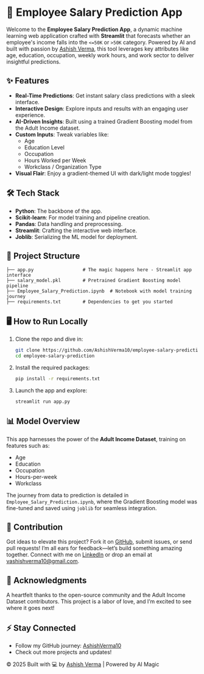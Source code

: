# 🚀 Employee Salary Prediction App

Welcome to the **Employee Salary Prediction App**, a dynamic machine learning web application crafted with **Streamlit** that forecasts whether an employee's income falls into the `<=50K` or `>50K` category. Powered by AI and built with passion by [Ashish Verma](https://github.com/AshishVerma10), this tool leverages key attributes like age, education, occupation, weekly work hours, and work sector to deliver insightful predictions.

## ✨ Features
- **Real-Time Predictions**: Get instant salary class predictions with a sleek interface.
- **Interactive Design**: Explore inputs and results with an engaging user experience.
- **AI-Driven Insights**: Built using a trained Gradient Boosting model from the Adult Income dataset.
- **Custom Inputs**: Tweak variables like:
  - Age
  - Education Level
  - Occupation
  - Hours Worked per Week
  - Workclass / Organization Type
- **Visual Flair**: Enjoy a gradient-themed UI with dark/light mode toggles!

## 🛠️ Tech Stack
- **Python**: The backbone of the app.
- **Scikit-learn**: For model training and pipeline creation.
- **Pandas**: Data handling and preprocessing.
- **Streamlit**: Crafting the interactive web interface.
- **Joblib**: Serializing the ML model for deployment.

## 📁 Project Structure
```
├── app.py                  # The magic happens here - Streamlit app interface
├── salary_model.pkl        # Pretrained Gradient Boosting model pipeline
├── Employee_Salary_Prediction.ipynb  # Notebook with model training journey
├── requirements.txt        # Dependencies to get you started
```

## 🖥️ How to Run Locally

1. Clone the repo and dive in:
   ```bash
   git clone https://github.com/AshishVerma10/employee-salary-prediction.git
   cd employee-salary-prediction
   ```

2. Install the required packages:
   ```bash
   pip install -r requirements.txt
   ```

3. Launch the app and explore:
   ```bash
   streamlit run app.py
   ```

## 📊 Model Overview

This app harnesses the power of the **Adult Income Dataset**, training on features such as:
- Age
- Education
- Occupation
- Hours-per-week
- Workclass

The journey from data to prediction is detailed in `Employee_Salary_Prediction.ipynb`, where the Gradient Boosting model was fine-tuned and saved using `joblib` for seamless integration.

## 🌟 Contribution

Got ideas to elevate this project? Fork it on [GitHub](https://github.com/AshishVerma10), submit issues, or send pull requests! I’m all ears for feedback—let’s build something amazing together. Connect with me on [LinkedIn](https://www.linkedin.com/in/ashishverma2210/) or drop an email at vashishverma10@gmail.com.

## 🎉 Acknowledgments

A heartfelt thanks to the open-source community and the Adult Income Dataset contributors. This project is a labor of love, and I’m excited to see where it goes next!

## ⚡ Stay Connected
- Follow my GitHub journey: [AshishVerma10](https://github.com/AshishVerma10)
- Check out more projects and updates!

© 2025 Built with 💻 by [Ashish Verma](https://github.com/AshishVerma10) | Powered by AI Magic